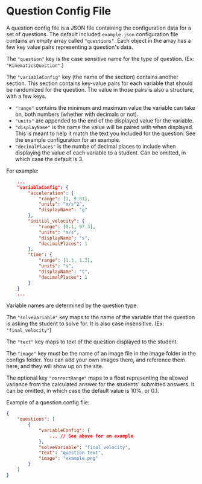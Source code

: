 # Question Config File

A question config file is a JSON file containing the configuration data for a set of questions. The default included `example.json` configuration file contains an empty array called `"questions"`. Each object in the array has a few key value pairs representing a question's data.

The `"question"` key is the case sensitive name for the type of question. (Ex: `"KinematicsQuestion"`.)

The `"variableConfig"` key (the name of the section) contains another section. This section contains key-value pairs for each variable that should be randomized for the question. The value in those pairs is also a structure, with a few keys.

- `"range"` contains the minimum and maximum value the variable can take on, both numbers (whether with decimals or not).
- `"units"` are appended to the end of the displayed value for the variable.
- `"displayName"` is the name the value will be paired with when displayed. This is meant to help it match the text you included for the question. See the example configuration for an example.
- `"decimalPlaces"` is the numbe of decimal places to include when displaying the value of each variable to a student. Can be omitted, in which case the default is 3.

For example:

```json
    ...
    "variableConfig": {
        "acceleration": {
            "range": [1, 9.81],
            "units": "m/s^2",
            "displayName": "g"
        },
        "initial_velocity": {
            "range": [0.1, 97.3],
            "units": "m/s",
            "displayName": "s",
            "decimalPlaces": 1
        },
        "time": {
            "range": [1.3, 1.3],
            "units": "s",
            "displayName": "t",
            "decimalPlaces": 1
        }
    }
    ...
```

Variable names are determined by the question type.

The `"solveVariable"` key maps to the name of the variable that the question is asking the student to solve for. It is also case insensitive. (Ex: `"final_velocity"`)

The `"text"` key maps to text of the question displayed to the student.

The `"image"` key must be the name of an image file in the image folder in the configs folder. You can add your own images there, and reference them here, and they will show up on the site.

The optional key `"correctRange"` maps to a float representing the allowed variance from the calculated answer for the students' submitted answers. It can be omitted, in which case the default value is 10%, or 0.1.

Example of a question.config file:

```json
{
    "questions": [
        {
            "variableConfig": {
                ... // See above for an example
            },
            "solveVariable": "final_velocity",
            "text": "question text",
            "image": "example.png"
        }
    ]
}
```
